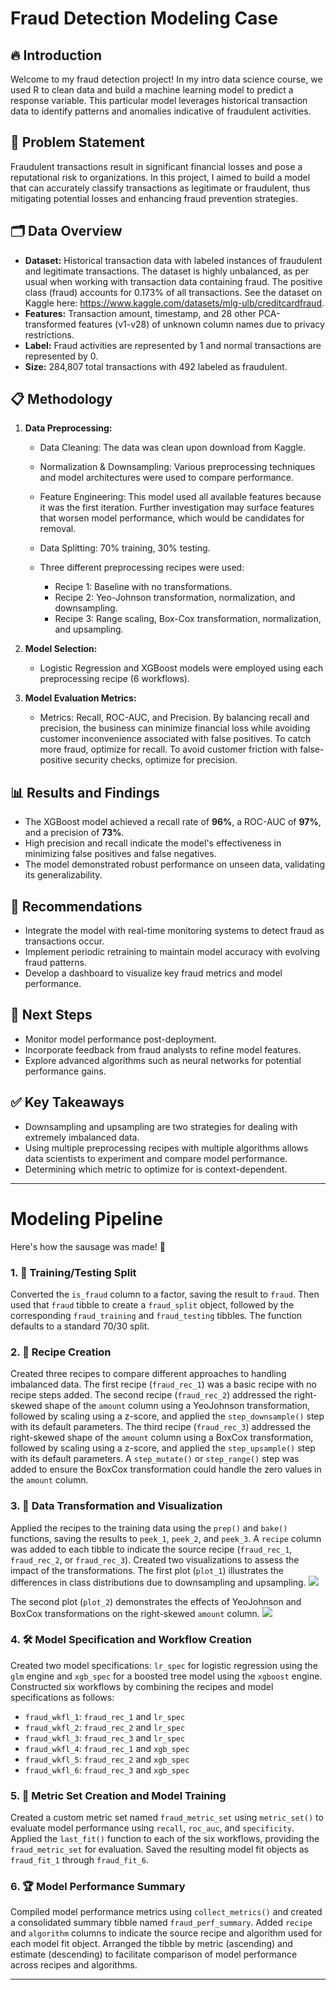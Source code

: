 # Fraud Detection Modeling Case

## 🔥 Introduction

Welcome to my fraud detection project! In my intro data science course, we used R to clean data and build a machine learning model to predict a response variable. This particular model leverages historical transaction data to identify patterns and anomalies indicative of fraudulent activities.

## 🚨 Problem Statement

Fraudulent transactions result in significant financial losses and pose a reputational risk to organizations. In this project, I aimed to build a model that can accurately classify transactions as legitimate or fraudulent, thus mitigating potential losses and enhancing fraud prevention strategies.

## 🗂️ Data Overview

* **Dataset:** Historical transaction data with labeled instances of fraudulent and legitimate transactions. The dataset is highly unbalanced, as per usual when working with transaction data containing fraud. The positive class (fraud) accounts for 0.173% of all transactions. See the dataset on Kaggle here: https://www.kaggle.com/datasets/mlg-ulb/creditcardfraud.
* **Features:** Transaction amount, timestamp, and 28 other PCA-transformed features (v1-v28) of unknown column names due to privacy restrictions.
* **Label:** Fraud activities are represented by 1 and normal transactions are represented by 0. 
* **Size:** 284,807 total transactions with 492 labeled as fraudulent.

## 📋 Methodology

1. **Data Preprocessing:**

   * Data Cleaning: The data was clean upon download from Kaggle.
   * Normalization & Downsampling: Various preprocessing techniques and model architectures were used to compare performance.
   * Feature Engineering: This model used all available features because it was the first iteration. Further investigation may surface features that worsen model performance, which would be candidates for removal. 
   * Data Splitting: 70% training, 30% testing.
  
   * Three different preprocessing recipes were used:
     * Recipe 1: Baseline with no transformations.
     * Recipe 2: Yeo-Johnson transformation, normalization, and downsampling.
     * Recipe 3: Range scaling, Box-Cox transformation, normalization, and upsampling.

2. **Model Selection:**

   * Logistic Regression and XGBoost models were employed using each preprocessing recipe (6 workflows).

3. **Model Evaluation Metrics:**

   * Metrics: Recall, ROC-AUC, and Precision. By balancing recall and precision, the business can minimize financial loss while avoiding customer inconvenience associated with false positives. To catch more fraud, optimize for recall. To avoid customer friction with false-positive security checks, optimize for precision.

## 📊 Results and Findings

* The XGBoost model achieved a recall rate of **96%**, a ROC-AUC of **97%**, and a precision of **73%**.
* High precision and recall indicate the model's effectiveness in minimizing false positives and false negatives.
* The model demonstrated robust performance on unseen data, validating its generalizability.

## 🔔 Recommendations

* Integrate the model with real-time monitoring systems to detect fraud as transactions occur.
* Implement periodic retraining to maintain model accuracy with evolving fraud patterns.
* Develop a dashboard to visualize key fraud metrics and model performance.

## 🚀 Next Steps

* Monitor model performance post-deployment.
* Incorporate feedback from fraud analysts to refine model features.
* Explore advanced algorithms such as neural networks for potential performance gains.

## ✅ Key Takeaways

* Downsampling and upsampling are two strategies for dealing with extremely imbalanced data.
* Using multiple preprocessing recipes with multiple algorithms allows data scientists to experiment and compare model performance. 
* Determining which metric to optimize for is context-dependent. 

---

# Modeling Pipeline

Here's how the sausage was made! 🌭

### 1. 🧪 Training/Testing Split

Converted the `is_fraud` column to a factor, saving the result to `fraud`. Then used that `fraud` tibble to create a `fraud_split` object, followed by the corresponding `fraud_training` and `fraud_testing` tibbles. The function defaults to a standard 70/30 split.

### 2. 🥄 Recipe Creation

Created three recipes to compare different approaches to handling imbalanced data. The first recipe (`fraud_rec_1`) was a basic recipe with no recipe steps added. The second recipe (`fraud_rec_2`) addressed the right-skewed shape of the `amount` column using a YeoJohnson transformation, followed by scaling using a z-score, and applied the `step_downsample()` step with its default parameters. The third recipe (`fraud_rec_3`) addressed the right-skewed shape of the `amount` column using a BoxCox transformation, followed by scaling using a z-score, and applied the `step_upsample()` step with its default parameters. A `step_mutate()` or `step_range()` step was added to ensure the BoxCox transformation could handle the zero values in the `amount` column.

### 3. 🧮 Data Transformation and Visualization

Applied the recipes to the training data using the `prep()` and `bake()` functions, saving the results to `peek_1`, `peek_2`, and `peek_3`. A `recipe` column was added to each tibble to indicate the source recipe (`fraud_rec_1`, `fraud_rec_2`, or `fraud_rec_3`). Created two visualizations to assess the impact of the transformations. The first plot (`plot_1`) illustrates the differences in class distributions due to downsampling and upsampling. 
![](plots/plot_1.png)


The second plot (`plot_2`) demonstrates the effects of YeoJohnson and BoxCox transformations on the right-skewed `amount` column.
![](plots/plot_2.png)


### 4. 🛠️ Model Specification and Workflow Creation

Created two model specifications: `lr_spec` for logistic regression using the `glm` engine and `xgb_spec` for a boosted tree model using the `xgboost` engine. Constructed six workflows by combining the recipes and model specifications as follows:

* `fraud_wkfl_1`: `fraud_rec_1` and `lr_spec`
* `fraud_wkfl_2`: `fraud_rec_2` and `lr_spec`
* `fraud_wkfl_3`: `fraud_rec_3` and `lr_spec`
* `fraud_wkfl_4`: `fraud_rec_1` and `xgb_spec`
* `fraud_wkfl_5`: `fraud_rec_2` and `xgb_spec`
* `fraud_wkfl_6`: `fraud_rec_3` and `xgb_spec`

### 5. 📏 Metric Set Creation and Model Training

Created a custom metric set named `fraud_metric_set` using `metric_set()` to evaluate model performance using `recall`, `roc_auc`, and `specificity`. Applied the `last_fit()` function to each of the six workflows, providing the `fraud_metric_set` for evaluation. Saved the resulting model fit objects as `fraud_fit_1` through `fraud_fit_6`.

### 6. 🏆 Model Performance Summary

Compiled model performance metrics using `collect_metrics()` and created a consolidated summary tibble named `fraud_perf_summary`. Added `recipe` and `algorithm` columns to indicate the source recipe and algorithm used for each model fit object. Arranged the tibble by metric (ascending) and estimate (descending) to facilitate comparison of model performance across recipes and algorithms.

---
